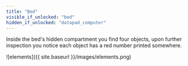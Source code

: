 ```yaml
---
title: "Bed"
visible_if_unlocked: "bed"
hidden_if_unlocked: "datapad_computer"
---
```


Inside the bed's hidden compartment you find four objects, upon further inspection you notice each object has a red number printed somewhere. 

![elements]({{ site.baseurl }}/images/elements.png)